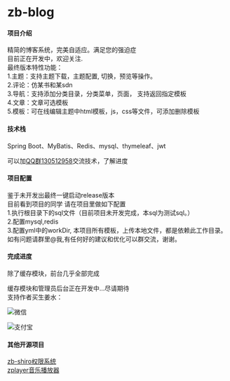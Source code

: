# zb-blog

#### 项目介绍
精简的博客系统，完美自适应。满足您的强迫症<br/>
目前正在开发中，欢迎关注.<br/>
最终版本特性功能：<br/>
1.主题：支持主题下载，主题配置, 切换，预览等操作。<br/>
2.评论：仿某书和某sdn<br/>
3.导航：支持添加分类目录，分类菜单，页面， 支持返回指定模板<br/>
4.文章：文章可选模板<br/>
5.模板：可在线编辑主题中html模板，js，css等文件，可添加删除模板<br/>

#### 技术栈
Spring Boot、MyBatis、Redis、mysql、thymeleaf、jwt<br/>

可以加[QQ群130512958](http://shang.qq.com/wpa/qunwpa?idkey=dad3420aea2111ee98653f703f61bc504bfcd6dd85d1766a344523d7e353ad43)交流技术，了解进度

#### 项目配置

鉴于未开发出最终一键启动release版本<br/>
目前看到项目的同学 请在项目里做如下配置<br/>
1.执行根目录下的sql文件（目前项目未开发完成，本sql为测试sql。）<br/>
2.配置mysql,redis<br/>
3.配置yml中的workDir, 本项目所有模板，上传本地文件，都是依赖此工作目录。<br/>
如有问题请群里@我,有任何好的建议和优化可以群交流，谢谢。<br/>

#### 完成进度
除了缓存模块，前台几乎全部完成<br/>

缓存模块和管理员后台正在开发中...尽请期待
<br/>
支持作者买生姜水：

![微信](https://cdn.nbclass.com/statics/img/weixin.jpg)

![支付宝](https://cdn.nbclass.com/statics/img/zhifubao.jpg)

#### 其他开源项目
[zb-shiro权限系统](https://gitee.com/supperzh/zb-shiro)<br/>
[zplayer音乐播放器](https://gitee.com/supperzh/zplayer)


